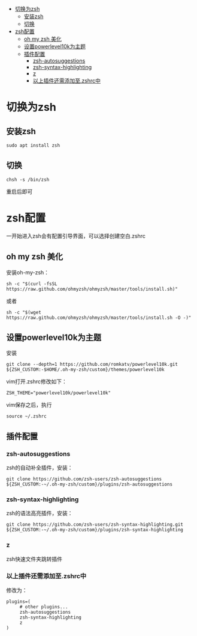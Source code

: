 <!-- vim-markdown-toc GFM -->

* [切换为zsh](#切换为zsh)
    * [安装zsh](#安装zsh)
    * [切换](#切换)
* [zsh配置](#zsh配置)
    * [oh my zsh 美化](#oh-my-zsh-美化)
    * [设置powerlevel10k为主题](#设置powerlevel10k为主题)
    * [插件配置](#插件配置)
        * [zsh-autosuggestions](#zsh-autosuggestions)
        * [zsh-syntax-highlighting](#zsh-syntax-highlighting)
        * [z](#z)
        * [以上插件还需添加至.zshrc中](#以上插件还需添加至zshrc中)

<!-- vim-markdown-toc -->
# 切换为zsh
## 安装zsh
```
sudo apt install zsh
```
## 切换
```
chsh -s /bin/zsh
```
重启后即可

# zsh配置
一开始进入zsh会有配置引导界面，可以选择创建空白.zshrc
## oh my zsh 美化
安装oh-my-zsh：
```
sh -c "$(curl -fsSL https://raw.github.com/ohmyzsh/ohmyzsh/master/tools/install.sh)"
```
或者
```
sh -c "$(wget https://raw.github.com/ohmyzsh/ohmyzsh/master/tools/install.sh -O -)"
```
## 设置powerlevel10k为主题
安装
```
git clone --depth=1 https://github.com/romkatv/powerlevel10k.git ${ZSH_CUSTOM:-$HOME/.oh-my-zsh/custom}/themes/powerlevel10k
```
vim打开.zshrc修改如下：
```
ZSH_THEME="powerlevel10k/powerlevel10k"
```
vim保存之后，执行
```
source ~/.zshrc
```

## 插件配置
### zsh-autosuggestions
zsh的自动补全插件，安装：
```
git clone https://github.com/zsh-users/zsh-autosuggestions ${ZSH_CUSTOM:-~/.oh-my-zsh/custom}/plugins/zsh-autosuggestions
```
### zsh-syntax-highlighting
zsh的语法高亮插件，安装：
```
git clone https://github.com/zsh-users/zsh-syntax-highlighting.git ${ZSH_CUSTOM:-~/.oh-my-zsh/custom}/plugins/zsh-syntax-highlighting
```
### z
zsh快速文件夹跳转插件
### 以上插件还需添加至.zshrc中
修改为：
```
plugins=(
     # other plugins...
     zsh-autosuggestions
     zsh-syntax-highlighting
     z
)
```

